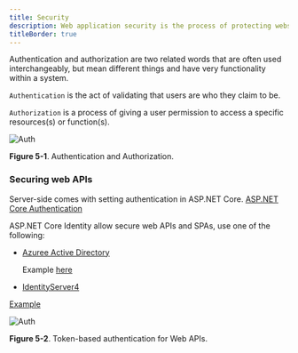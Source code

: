 ```yaml
---
title: Security
description: Web application security is the process of protecting websites and online services against different security threats that exploit vulnerabilities in an application’s code.
titleBorder: true
---
```


Authentication and authorization are two related words that are often used interchangeably, but mean different things and have very functionality within a system.

`Authentication` is the act of validating that users are who they claim to be.

`Authorization` is a process of giving a user permission to access a specific resources(s) or function(s).

![Auth](~@assets/image/security_auth.jpeg)

**Figure 5-1**. Authentication and Authorization.

### Securing web APIs

Server-side comes with setting authentication in ASP.NET Core.
[ASP.NET Core Authentication](https://docs.microsoft.com/en-us/aspnet/core/security/authentication/?view=aspnetcore-3.1)

ASP.NET Core Identity allow secure web APIs and SPAs, use one of the following:

* [Azuree Active Directory](https://docs.microsoft.com/en-us/azure/api-management/api-management-howto-protect-backend-with-aad)

    Example [here](https://docs.microsoft.com/en-us/azure/active-directory/develop/sample-v1-code)

* [IdentityServer4](http://docs.identityserver.io/en/latest/index.html)


[Example](https://github.com/aspnet/AspNetCore.Docs/tree/master/aspnetcore/security/authentication/identity/sample)

![Auth](~@assets/image/architect_design_security.png)

**Figure 5-2**. Token-based authentication for Web APIs.
